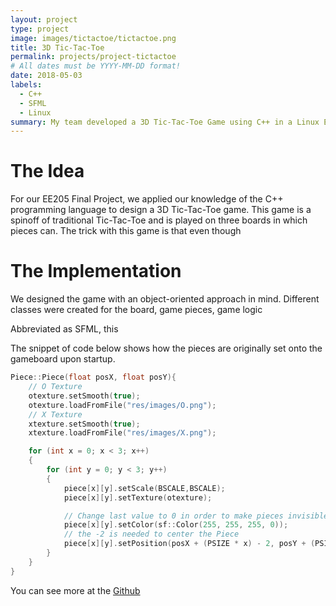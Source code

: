 ```yaml
---
layout: project
type: project
image: images/tictactoe/tictactoe.png
title: 3D Tic-Tac-Toe
permalink: projects/project-tictactoe
# All dates must be YYYY-MM-DD format!
date: 2018-05-03
labels:
  - C++
  - SFML
  - Linux
summary: My team developed a 3D Tic-Tac-Toe Game using C++ in a Linux Environment
---
```

# The Idea
For our EE205 Final Project, we applied our knowledge of the C++ programming language to design a 3D Tic-Tac-Toe game. This game is a spinoff of traditional Tic-Tac-Toe and is played on three boards in which pieces can. The trick with this game is that even though 

# The Implementation
We designed the game with an object-oriented approach in mind. Different classes were created for the board, game pieces, game logic


Abbreviated as SFML, this 


The snippet of code below shows how the pieces are originally set onto the gameboard upon startup.

```c++
Piece::Piece(float posX, float posY){
    // O Texture
    otexture.setSmooth(true);
    otexture.loadFromFile("res/images/O.png");
    // X Texture
    xtexture.setSmooth(true);
    xtexture.loadFromFile("res/images/X.png");

    for (int x = 0; x < 3; x++)
    {
        for (int y = 0; y < 3; y++)
  		{
            piece[x][y].setScale(BSCALE,BSCALE);
            piece[x][y].setTexture(otexture);

            // Change last value to 0 in order to make pieces invisible
            piece[x][y].setColor(sf::Color(255, 255, 255, 0));
            // the -2 is needed to center the Piece
            piece[x][y].setPosition(posX + (PSIZE * x) - 2, posY + (PSIZE * y) - 2);
        }
    }
}
```

You can see more at the [Github](https://github.com/jltu/Tic-Tac-Toe)


